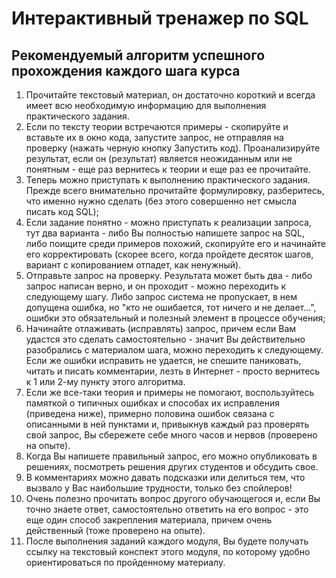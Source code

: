 # Интерактивный тренажер по SQL
## Рекомендуемый алгоритм успешного прохождения каждого шага курса

1. Прочитайте текстовый материал, он достаточно короткий и всегда имеет всю необходимую информацию для выполнения практического задания.
2. Eсли по тексту теории встречаются примеры - скопируйте и вставьте их в окно кода, запустите запрос, не отправляя на проверку (нажать черную кнопку Запустить код). Проанализируйте результат, если он (результат) является неожиданным или не понятным - еще раз вернитесь к теории и еще раз ее прочитайте.
3. Теперь можно приступать к выполнению практического задания. Прежде всего внимательно прочитайте формулировку, разберитесь, что именно нужно сделать (без этого совершенно нет смысла писать код SQL);
4. Если задание понятно - можно приступать к реализации запроса, тут два варианта - либо Вы полностью напишете запрос на SQL, либо поищите среди примеров похожий, скопируйте его и начинайте его корректировать (скорее всего, когда пройдете десяток шагов, вариант с копированием отпадет, как ненужный).
5. Отправьте запрос на проверку.  Результата может быть два - либо запрос написан верно, и он проходит - можно переходить к следующему шагу. Либо запрос система не пропускает, в нем допущена ошибка, но "кто не ошибается, тот ничего и не делает...", ошибки это обязательный и полезный элемент в процессе обучения;
6. Начинайте отлаживать (исправлять) запрос, причем если Вам удастся это сделать самостоятельно - значит Вы  действительно разобрались с материалом шага, можно переходить к следующему. Если же ошибки исправить не удается,  не спешите паниковать, читать и писать комментарии, лезть в Интернет - просто вернитесь к 1 или 2-му пункту этого алгоритма.
7. Если же все-таки теория и примеры не помогают, воспользуйтесь памяткой о типичных ошибках и способах их исправления (приведена ниже),  примерно половина ошибок связана с описанными в ней пунктами и, привыкнув каждый раз проверять свой запрос, Вы сбережете себе много часов и нервов (проверено на опыте).
8. Когда Вы напишете правильный запрос, его можно опубликовать в решениях, посмотреть решения других студентов и обсудить свое.
9. В комментариях можно давать подсказки или делиться тем, что вызвало у Вас наибольшие трудности, только без спойлеров!
10. Очень полезно прочитать вопрос другого обучающегося и, если Вы точно знаете ответ, самостоятельно ответить на его вопрос - это еще один способ закрепления материала, причем очень действенный (тоже проверено на опыте).
11. После выполнения заданий каждого модуля, Вы будете получать ссылку на текстовый конспект этого модуля, по которому удобно ориентироваться по пройденному материалу.
